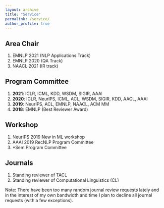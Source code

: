 ```yaml
---
layout: archive
title: "Service"
permalink: /service/
author_profile: true
---
```


## Area Chair

1. EMNLP 2021 (NLP Applications Track)
2. EMNLP 2020 (QA Track)
3. NAACL 2021 (IR track)

## Program Committee

1. **2021**: ICLR, ICML, KDD, WSDM, SIGIR, AAAI
2. **2020**: ICLR, NeurIPS, ICML, ACL, WSDM, SIGIR, KDD, AACL, AAAI
3. **2019**: NeurIPS, ACL, EMNLP, NAACL, ACM MM 
4. **2018**: EMNLP (Best Reviewer Award) 

## Workshop
1. NeurIPS 2019 New in ML workshop
2. AAAI 2019 RecNLP Program Committee
3. \*Sem Program Committee

## Journals

1. Standing reviewer of TACL
2. Standing reviewer of Computational Linguistics (CL) 

Note: There have been too many random journal review requests lately and in the interest of my own bandwidth and time I plan to decline all journal requests (with a few exceptions). 
